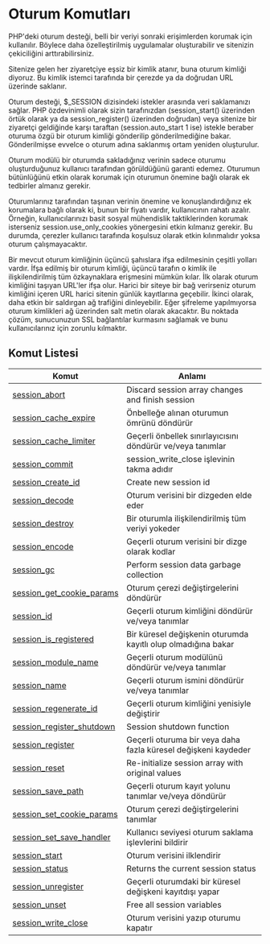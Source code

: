 # Oturum Komutları

PHP'deki oturum desteği, belli bir veriyi sonraki erişimlerden korumak için kullanılır. Böylece daha özelleştirilmiş uygulamalar oluşturabilir ve sitenizin çekiciliğini arttırabilirsiniz.

Sitenize gelen her ziyaretçiye eşsiz bir kimlik atanır, buna oturum kimliği diyoruz. Bu kimlik istemci tarafında bir çerezde ya da doğrudan URL üzerinde saklanır.

Oturum desteği, $_SESSION dizisindeki istekler arasında veri saklamanızı sağlar. PHP özdevinimli olarak sizin tarafınızdan (session_start() üzerinden örtük olarak ya da session_register() üzerinden doğrudan) veya sitenize bir ziyaretçi geldiğinde karşı taraftan (session.auto_start 1 ise) istekle beraber oturuma özgü bir oturum kimliği gönderilip gönderilmediğine bakar. Gönderilmişse evvelce o oturum adına saklanmış ortam yeniden oluşturulur.

Oturum modülü bir oturumda sakladığınız verinin sadece oturumu oluşturduğunuz kullanıcı tarafından görüldüğünü garanti edemez. Oturumun bütünlüğünü etkin olarak korumak için oturumun önemine bağlı olarak ek tedbirler almanız gerekir.

Oturumlarınız tarafından taşınan verinin önemine ve konuşlandırdığınız ek korumalara bağlı olarak ki, bunun bir fiyatı vardır, kullanıcının rahatı azalır. Örneğin, kullanıcılarınızı basit sosyal mühendislik taktiklerinden korumak isterseniz session.use_only_cookies yönergesini etkin kılmanız gerekir. Bu durumda, çerezler kullanıcı tarafında koşulsuz olarak etkin kılınmalıdır yoksa oturum çalışmayacaktır.

Bir mevcut oturum kimliğinin üçüncü şahıslara ifşa edilmesinin çeşitli yolları vardır. İfşa edilmiş bir oturum kimliği, üçüncü tarafın o kimlik ile ilişkilendirilmiş tüm özkaynaklara erişmesini mümkün kılar. İlk olarak oturum kimliğini taşıyan URL'ler ifşa olur. Harici bir siteye bir bağ verirseniz oturum kimliğini içeren URL harici sitenin günlük kayıtlarına geçebilir. İkinci olarak, daha etkin bir saldırgan ağ trafiğini dinleyebilir. Eğer şifreleme yapılmıyorsa oturum kimlikleri ağ üzerinden salt metin olarak akacaktır. Bu noktada çözüm, sunucunuzun SSL bağlantılar kurmasını sağlamak ve bunu kullanıcılarınız için zorunlu kılmaktır.

## Komut Listesi
Komut |Anlamı|
------------|-------------|
[session_abort](http://www.php.net/session-abort)|Discard session array changes and finish session
[session_cache_expire](http://www.php.net/session-cache-expire)|Önbelleğe alınan oturumun ömrünü döndürür
[session_cache_limiter](http://www.php.net/session-cache-limiter)|Geçerli önbellek sınırlayıcısını döndürür ve/veya tanımlar
[session_commit](http://www.php.net/session-commit)|session_write_close işlevinin takma adıdır
[session_create_id](http://www.php.net/session-create-id)|Create new session id
[session_decode](http://www.php.net/session-decode)|Oturum verisini bir dizgeden elde eder
[session_destroy](http://www.php.net/session-destroy)|Bir oturumla ilişkilendirilmiş tüm veriyi yokeder
[session_encode](http://www.php.net/session-encode)|Geçerli oturum verisini bir dizge olarak kodlar
[session_gc](http://www.php.net/session-gc)|Perform session data garbage collection
[session_get_cookie_params](http://www.php.net/session-get-cookie-params)|Oturum çerezi değiştirgelerini döndürür
[session_id](http://www.php.net/session-id)|Geçerli oturum kimliğini döndürür ve/veya tanımlar
[session_is_registered](http://www.php.net/session-is-registered)|Bir küresel değişkenin oturumda kayıtlı olup olmadığına bakar
[session_module_name](http://www.php.net/session-module-name)|Geçerli oturum modülünü döndürür ve/veya tanımlar
[session_name](http://www.php.net/session-name)|Geçerli oturum ismini döndürür ve/veya tanımlar
[session_regenerate_id](http://www.php.net/session-regenerate-id)|Geçerli oturum kimliğini yenisiyle değiştirir
[session_register_shutdown](http://www.php.net/session-register-shutdown)|Session shutdown function
[session_register](http://www.php.net/session-register)|Geçerli oturuma bir veya daha fazla küresel değişkeni kaydeder
[session_reset](http://www.php.net/session-reset)|Re-initialize session array with original values
[session_save_path](http://www.php.net/session-save-path)|Geçerli oturum kayıt yolunu tanımlar ve/veya döndürür
[session_set_cookie_params](http://www.php.net/session-set-cookie-params)|Oturum çerezi değiştirgelerini tanımlar
[session_set_save_handler](http://www.php.net/session-set-save-handler)|Kullanıcı seviyesi oturum saklama işlevlerini bildirir
[session_start](http://www.php.net/session-start)|Oturum verisini ilklendirir
[session_status](http://www.php.net/session-status)|Returns the current session status
[session_unregister](http://www.php.net/session-unregister)|Geçerli oturumdaki bir küresel değişkeni kayıtdışı yapar
[session_unset](http://www.php.net/session-unset)|Free all session variables
[session_write_close](http://www.php.net/session-write-close)|Oturum verisini yazıp oturumu kapatır
